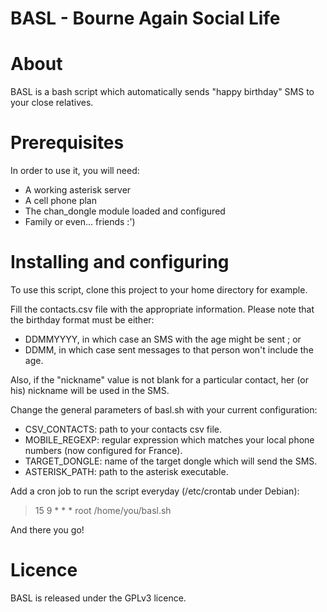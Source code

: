 BASL - Bourne Again Social Life
===============================

# About
BASL is a bash script which automatically sends "happy birthday" SMS to your close relatives.

# Prerequisites
In order to use it, you will need:
- A working asterisk server
- A cell phone plan
- The chan_dongle module loaded and configured
- Family or even... friends :')

# Installing and configuring
To use this script, clone this project to your home directory for example.

Fill the contacts.csv file with the appropriate information.
Please note that the birthday format must be either:
- DDMMYYYY, in which case an SMS with the age might be sent ; or
- DDMM, in which case sent messages to that person won't include the age.

Also, if the "nickname" value is not blank for a particular contact, her (or his) nickname will be used in the SMS.

Change the general parameters of basl.sh with your current configuration:
- CSV_CONTACTS: path to your contacts csv file.
- MOBILE_REGEXP: regular expression which matches your local phone numbers (now configured for France).
- TARGET_DONGLE: name of the target dongle which will send the SMS.
- ASTERISK_PATH: path to the asterisk executable.

Add a cron job to run the script everyday (/etc/crontab under Debian):
> 15 9  \* \* \*  root  /home/you/basl.sh

And there you go!

# Licence
BASL is released under the GPLv3 licence.
